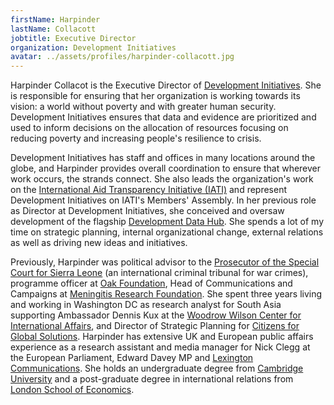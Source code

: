 ```yaml
---
firstName: Harpinder
lastName: Collacott
jobtitle: Executive Director
organization: Development Initiatives
avatar: ../assets/profiles/harpinder-collacott.jpg
---
```


Harpinder Collacot is the Executive Director of [Development Initiatives](http://devinit.org/). She is responsible for ensuring that her organization is working towards its vision: a world without poverty and with greater human security. Development Initiatives ensures that data and evidence are prioritized and used to inform decisions on the allocation of resources focusing on reducing poverty and increasing people's resilience to crisis.

Development Initiatives has staff and offices in many locations around the globe, and Harpinder provides overall coordination to ensure that wherever work occurs, the strands connect. She also leads the organization's work on the [International Aid Transparency Initiative (IATI)](https://iatistandard.org/) and represent Development Initiatives on IATI's Members' Assembly. In her previous role as Director at Development Initiatives, she conceived and oversaw development of the flagship [Development Data Hub](http://data.devinit.org/). She spends a lot of my time on strategic planning, internal organizational change, external relations as well as driving new ideas and initiatives.

Previously, Harpinder was political advisor to the [Prosecutor of the Special Court for Sierra Leone](http://www.rscsl.org/prosecution.html) (an international criminal tribunal for war crimes), programme officer at [Oak Foundation](http://www.oakfnd.org/), Head of Communications and Campaigns at [Meningitis Research Foundation](https://www.meningitis.org/). She spent three years living and working in Washington DC as research analyst for South Asia supporting Ambassador Dennis Kux at the [Woodrow Wilson Center for International Affairs](https://www.wilsoncenter.org/), and Director of Strategic Planning for [Citizens for Global Solutions](https://globalsolutions.org/). Harpinder has extensive UK and European public affairs experience as a research assistant and media manager for Nick Clegg at the European Parliament, Edward Davey MP and [Lexington Communications](http://lexcomm.co.uk/). She holds an undergraduate degree from [Cambridge University](https://www.cam.ac.uk/) and a post-graduate degree in international relations from [London School of Economics](http://www.lse.ac.uk/).
